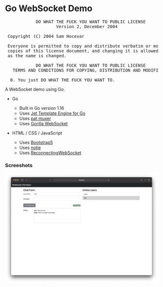 # Go WebSocket Demo

<pre>
            DO WHAT THE FUCK YOU WANT TO PUBLIC LICENSE
                    Version 2, December 2004

 Copyright (C) 2004 Sam Hocevar <sam@hocevar.net>

 Everyone is permitted to copy and distribute verbatim or modified
 copies of this license document, and changing it is allowed as long
 as the name is changed.

            DO WHAT THE FUCK YOU WANT TO PUBLIC LICENSE
   TERMS AND CONDITIONS FOR COPYING, DISTRIBUTION AND MODIFICATION

  0. You just DO WHAT THE FUCK YOU WANT TO.
</pre>

A WebSocket demo using Go.

- Go

  - Built in Go version 1.16
  - Uses [Jet Template Engine for Go](https://github.com/CloudyKit/jet/)
  - Uses [pat muxer](https://github.com/bmizerany/pat)
  - Uses [Gorilla WebSocket](https://github.com/gorilla/websocket)

- HTML / CSS / JavaScript
  - Uses [Bootstrap5](https://getbootstrap.jp/)
  - Uses [notie](https://github.com/jaredreich/notie)
  - Uses [ReconnectingWebSocket](https://github.com/joewalnes/reconnecting-websocket)

### Screeshots

![demo.png](https://github.com/kaitolucifer/go-websocket-demo/blob/main/demo/demo.png?raw=true)
